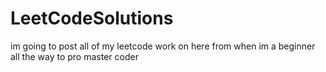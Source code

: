 # LeetCodeSolutions
im going to post all of my leetcode work on here from when im a beginner all the way to pro master coder
